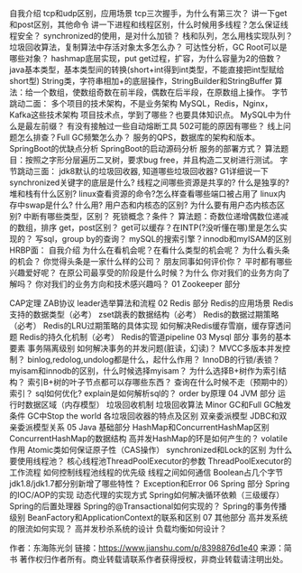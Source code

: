 自我介绍
tcp和udp区别，应用场景
tcp三次握手，为什么有第三次？
讲一下get和post区别，其他命令
讲一下进程和线程区别，什么时候用多线程？怎么保证线程安全？
synchronized的使用，是对什么加锁？
栈和队列，怎么用栈实现队列？
垃圾回收算法，复制算法中存活对象太多怎么办？
可达性分析，GC Root可以是哪些对象？
hashmap底层实现，put get过程，扩容，为什么容量为2的倍数？
java基本类型，基本类型间的转换(short+int得到int类型，不能直接把int型赋给short型)
String类，字符串相加+的底层操作，StringBuilder和StringBuffer
算法：给一个数组，使数组奇数在前半段，偶数在后半段，在原数组上操作。
字节跳动二面：
多个项目的技术架构，不是业务架构 MySQL，Redis，Nginx，Kafka这些技术架构
项目技术点，学到了哪些？也要具体知识点。
MySQL中为什么是最左前缀？
有没有接触过一些自动熔断工具
502可能的原因有哪些？
线上问题怎么排查？Full GC频繁怎么办？
服务的QPS，数据库的架构和版本。
SpringBoot的优缺点分析
SpringBoot的启动源码分析
服务的部署方式？
算法题目：按照之字形分层遍历二叉树，要求bug free，并且构造二叉树进行测试。
字节跳动三面：
jdk8默认的垃圾回收器, 知道哪些垃圾回收器? G1详细说一下
synchronized关键字的底层是什么?
线程之间哪些资源是共享的? 什么是独享的?
堆和栈有什么区别?
linux查看资源的命令?怎么样查看哪些端口被占用了
linux内存中swap是什么? 什么用?
用户态和内核态的区别? 为什么要有用户态内核态区别?
中断有哪些类型，区别？
死锁概念？条件？
算法题：奇数位递增偶数位递减的数组，排序
get，post区别？
get可以缓存？在INTP(?没听懂在哪)里是怎么实现的？
写sql，group by的查询？
mySQL的搜索引擎？innodb和myISAM的区别
HRBP面：
自我介绍
为什么在看机会呢？在看什么类型的机会呢？
为什么看头条的机会？
你觉得头条是一家什么样的公司？
朋友同事如何评价你？
平时都有哪些兴趣爱好呢？
在原公司最享受的阶段是什么时候？为什么
你对我们的业务方向了解吗？
你对我们的业务方向和技术感兴趣吗？
01 Zookeeper 部分

CAP定理
ZAB协议
leader选举算法和流程
02 Redis 部分
Redis的应用场景
Redis支持的数据类型（必考）
zset跳表的数据结构（必考）
Redis的数据过期策略（必考）
Redis的LRU过期策略的具体实现
如何解决Redis缓存雪崩，缓存穿透问题
Redis的持久化机制（必考）
Redis的管道pipeline
03 Mysql 部分
事务的基本要素
事务隔离级别
如何解决事务的并发问题(脏读，幻读)？
MVCC多版本并发控制？
binlog,redolog,undolog都是什么，起什么作用？
InnoDB的行锁/表锁？
myisam和innodb的区别，什么时候选择myisam？
为什么选择B+树作为索引结构？
索引B+树的叶子节点都可以存哪些东西？
查询在什么时候不走（预期中的）索引？
sql如何优化?
explain是如何解析sql的？
order by原理
04 JVM 部分
运行时数据区域（内存模型）
垃圾回收机制
垃圾回收算法
Minor GC和Full GC触发条件
GC中Stop the world
各垃圾回收器的特点及区别
双亲委派模型
JDBC和双亲委派模型关系
05 Java 基础部分
HashMap和ConcurrentHashMap区别
ConcurrentHashMap的数据结构
高并发HashMap的环是如何产生的？
volatile作用
Atomic类如何保证原子性（CAS操作）
synchronized和Lock的区别
为什么要使用线程池？
核心线程池ThreadPoolExecutor的参数
ThreadPoolExecutor的工作流程
如何控制线程池线程的优先级
线程之间如何通信
Boolean占几个字节
jdk1.8/jdk1.7都分别新增了哪些特性？
Exception和Error
06 Spring 部分
Spring的IOC/AOP的实现
动态代理的实现方式
Spring如何解决循环依赖（三级缓存）
Spring的后置处理器
Spring的@Transactional如何实现的？
Spring的事务传播级别
BeanFactory和ApplicationContext的联系和区别
07 其他部分
高并发系统的限流如何实现？
高并发秒杀系统的设计
负载均衡如何设计？

作者：东海陈光剑
链接：https://www.jianshu.com/p/8398876d1e40
来源：简书
著作权归作者所有。商业转载请联系作者获得授权，非商业转载请注明出处。